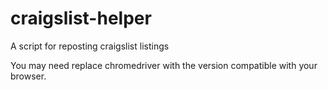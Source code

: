# craigslist-helper

A script for reposting craigslist listings

You may need replace chromedriver with the version compatible with your browser.

